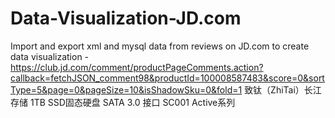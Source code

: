 # Data-Visualization-JD.com
Import and export xml and mysql data from reviews on JD.com to create data visualization 
-https://club.jd.com/comment/productPageComments.action?callback=fetchJSON_comment98&productId=100008587483&score=0&sortType=5&page=0&pageSize=10&isShadowSku=0&fold=1
致钛（ZhiTai）长江存储 1TB SSD固态硬盘 SATA 3.0 接口 SC001 Active系列
